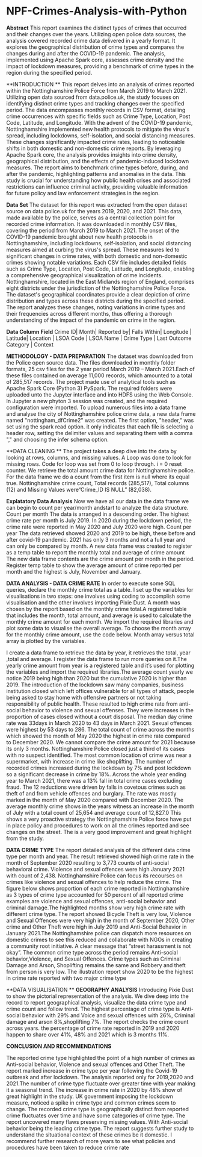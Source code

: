 # NPF-Crimes-Analysis-with-Python

**Abstract**
This report examines the distinct types of crimes that occurred and their changes over the years. Utilizing open police data sources, the analysis covered recorded crime data delivered in a yearly format. It explores the geographical distribution of crime types and compares the changes during and after the COVID-19 pandemic. The analysis, implemented using Apache Spark core, assesses crime density and the impact of lockdown measures, providing a benchmark of crime types in the region during the specified period.

**INTRODUCTION **
This report delves into an analysis of crimes reported within the Nottinghamshire Police Force from March 2019 to March 2021. Utilizing open data sourced from data.police.uk, the study focuses on identifying distinct crime types and tracking changes over the specified period. The data encompasses monthly records in CSV format, detailing crime occurrences with specific fields such as Crime Type, Location, Post Code, Latitude, and Longitude. With the advent of the COVID-19 pandemic, Nottinghamshire implemented new health protocols to mitigate the virus's spread, including lockdowns, self-isolation, and social distancing measures. These changes significantly impacted crime rates, leading to noticeable shifts in both domestic and non-domestic crime reports. By leveraging Apache Spark core, the analysis provides insights into crime density, geographical distribution, and the effects of pandemic-induced lockdown measures. The report aims to benchmark crime types before, during, and after the pandemic, highlighting patterns and anomalies in the data. This study is crucial for understanding how public health crises and associated restrictions can influence criminal activity, providing valuable information for future policy and law enforcement strategies in the region.

**Data Set**
The dataset for this report was extracted from the open dataset source on data.police.uk for the years 2019, 2020, and 2021. This data, made available by the police, serves as a central collection point for recorded crime information. It was downloaded in monthly CSV files, covering the period from March 2019 to March 2021. The onset of the COVID-19 pandemic brought about new health protocols in Nottinghamshire, including lockdowns, self-isolation, and social distancing measures aimed at curbing the virus's spread. These measures led to significant changes in crime rates, with both domestic and non-domestic crimes showing notable variations. Each CSV file includes detailed fields such as Crime Type, Location, Post Code, Latitude, and Longitude, enabling a comprehensive geographical visualization of crime incidents. Nottinghamshire, located in the East Midlands region of England, comprises eight districts under the jurisdiction of the Nottinghamshire Police Force. The dataset's geographical coordinates provide a clear depiction of crime distribution and types across these districts during the specified period. The report analyzes these changes, noting variations in crime types and their frequencies across different months, thus offering a thorough understanding of the impact of the pandemic on crime in the region.

**Data Column Field**
Crime ID| Month| Reported by| Falls Within| Longitude | Latitude| Location | LSOA Code |  LSOA Name | Crime Type | Last Outcome  Category | Context

**METHODOLOGY - DATA PREPARATION**
The dataset was downloaded from the Police open source data. The files downloaded in monthly folder formats, 25 csv files for the 2 year period March 2019 – March 2021.Each of these files contained on average 11,000 records, which amounted to a total of 285,517 records. The project made use of analytical tools such as Apache Spark Core (Python 3) PySpark. The required folders were uploaded unto the Jupyter interface and into HDFS using the Web Console. In Jupyter a new phyton 3 session was created, and the required configuration were imported. To upload numerous files into a data frame and analyse the city of Nottinghamshire police crime data, a new data frame named "nottingham_dfCrime2" was created. The first option, "header," was set using the spark read option. it only indicates that each file is selecting a header row, setting the delimiter values and separating them with a comma "," and choosing the infer schema option.

**DATA CLEANING **
The project takes a deep dive into the data by looking at rows, columns, and missing values. A Loop was done to look for missing rows. Code for loop was set from 0 to loop through. i = 0 reset counter. We retrieve the total amount crime data for Nottinghamshire police. For the data frame we do a count from the first item is null where its equal true. Nottinghamshire crime count, Total records (285,517), Total columns (12) and Missing Values were“Crime_ID IS NULL” (82,038).

**Explatatory Data Analysis**
Now we have all our data in the data frame we can begin to count per year/month andstart to analyze the data structure. Count per month The data is arranged in a descending order. The highest crime rate per month is July 2019. In 2020 during the lockdown period, the crime rate were reported in May 2020 and July 2020 were high. Count per year The data retrieved showed 2020 and 2019 to be high, these before and after covid-19 pandemic. 2021 has only 3 months and not a full year and can only be compared by month. A new data frame was created to register as a temp table to report the monthly total and average of crime amount The new data frame contents are the crime amount per month in the period. Register temp table to show the average amount of crime reported per month and the highest is July, November and January.

**DATA ANALYSIS - DATA CRIME RATE**
In order to execute some SQL queries, declare the monthly crime total as a table. I set up the variables for visualisations in two steps: one involves using coding to accomplish some visualisation and the other involves importing Pixie Dust. A month was chosen by the report based on the monthly crime total.A registered table that includes the month, total amount, and average is used to calculate the monthly crime amount for each month. We import the required libraries and plot some data to visualise the overall average. To choose the month array for the monthly crime amount, use the code below. Month array versus total array is plotted by the variables.

I create a data frame to retrieve the data by year, it retrieves the total, year ,total and average. I register the data frame to run more queries on it.The yearly crime amount from year is a registered table and it’s used for plotting the variables and import the required libraries.The average count yearly we notice 2019 being high than 2020 but the cumulative 2020 is higher than 2019. The introduction of the lockdown saw many companies, business institution closed which left offices vulnerable for all types of attack, people being asked to stay home with offensive partners or not taking responsibility of public health. These resulted to high crime rate from anti-social behavior to violence and sexual offenses. They were increases in the proportion of cases closed without a court disposal. The median day crime rate was 33days in March 2020 to 43 days in March 2021. Sexual offences were highest by 53 days to 286. The total count of crime across the months which showed the month of May 2020 the highest in crime rate compared to December 2020. We cannot compare the crime amount for 2021 because its only 3 months. Nottinghamshire Police closed just a third of its cases with no suspect identified. The most common location of crime was near a supermarket, with increase in crime like shoplifting. The number of recorded crimes increased during the lockdown by 7% and post lockdown so a significant decrease in crime by 18%. Across the whole year ending 
year to March 2021, there was a 13% fall in total crime cases excluding fraud. The 12 reductions were driven by falls in covetous crimes such as theft of and from vehicle offences and burglary. The rate was mostly marked in the month of May 2020 compared with December 2020. The average monthly crime shows in the years witness
an increase in the month of July with a total count of 25,654 and average count of 12,827.0 This shows a very proactive strategy the Nottinghamshire Police force have put in place policy and procedures to work on all the crimes reported and see changes on the street. The is a very good improvement and great highlight from the study.

**DATA CRIME TYPE**
The report detailed analysis of the different data crime type per month and year. The result retrieved showed high crime rate in the month of September 2020 resulting to 3,773 counts of anti-social behavioral crime. Violence and sexual offences were high January 2021 with count of 2,438. Nottinghamshire Police can focus its recourses on crimes like violence and sexual offences to help reduce the crime. The figure below shows proportion of each crime reported in Nottinghamshire as 3 types of crime type accounted for 50 percent of all reported crime examples are violence and sexual offences, anti-social behavior and criminal damage.The highlighted months show very high crime rate with different crime type. The report showed Bicycle Theft is very low, Violence and Sexual Offences were very high in the month of September 2020, Other crime and Other Theft were high in July 2019 and Anti-Social Behavior in January 2021.The Nottinghamshire police can dispatch more resources on domestic crimes to see this reduced and collaborate with NGOs in creating a community root initiative. A clear message that “street harassment is not okay”. The common crime type across the period remains Anti-social behavior,Violence, and Sexual Offences. Crime types such as Criminal Damage and Arson, Shoplifting remains the same and Robbery and theft from person is very low. The illustration report show 2020 to be the highest in crime rate reported with two major crime type

**DATA VISUALISATION **
**GEOGRAPHY ANALYSIS**
Introducing Pixie Dust to show the pictorial representation of the analysis. We dive deep into the record to report geographical analysis, visualize the data crime type and crime count and follow trend. The highest percentage of crime type is Anti-social behavior with 29% and Voice and sexual offences with 26%, Criminal damage and arson 8%,shoplifting 7%. The report checks the crime count across years. the percentage of crime rate reported in 2019 and 2020 happen to share over 41%, 48% and 2021 which is 3 months 11%.

**CONCLUSION AND RECOMMENDATIONS**

The reported crime type highlighted the point of a high number of crimes as Anti-social behavior, Violence and sexual offences and Other Theft. The report marked increase in crime type per year following the Covid-19 outbreak and after lockdown. The analysis reported only for 2019,2020 and 2021.The number of crime type fluctuate over greater time with year making it a seasonal trend. The increase in crime rate in 2020 by 48% show of great highlight in the study. UK government imposing the lockdown measure, noticed a spike in crime type and common crimes seem to change. The recorded crime type is geographically distinct from reported crime fluctuates over time and have some categories of crime type. The report uncovered many flaws preserving missing values. With Anti-social behavior being the leading crime type. The report suggests further study to understand the situational context of these crimes be it domestic. I recommend further research of more years to see what policies and procedures have been taken to reduce crime rate










